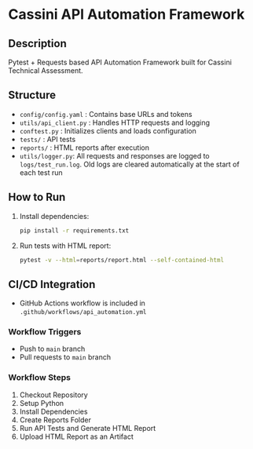 # Cassini API Automation Framework

## Description
Pytest + Requests based API Automation Framework built for Cassini Technical Assessment.

## Structure
- `config/config.yaml` : Contains base URLs and tokens
- `utils/api_client.py` : Handles HTTP requests and logging
- `conftest.py` : Initializes clients and loads configuration
- `tests/` : API tests 
- `reports/` : HTML reports after execution
- `utils/logger.py`: All requests and responses are logged to `logs/test_run.log`.
                  Old logs are cleared automatically at the start of each test run

## How to Run
1. Install dependencies:
   ```bash
   pip install -r requirements.txt
   ```
2. Run tests with HTML report:
   ```bash
   pytest -v --html=reports/report.html --self-contained-html
   ```
## CI/CD Integration

- GitHub Actions workflow is included in `.github/workflows/api_automation.yml`

### Workflow Triggers
- Push to `main` branch
- Pull requests to `main` branch

### Workflow Steps
1. Checkout Repository
2. Setup Python
3. Install Dependencies
4. Create Reports Folder 
5. Run API Tests and Generate HTML Report
6. Upload HTML Report as an Artifact
